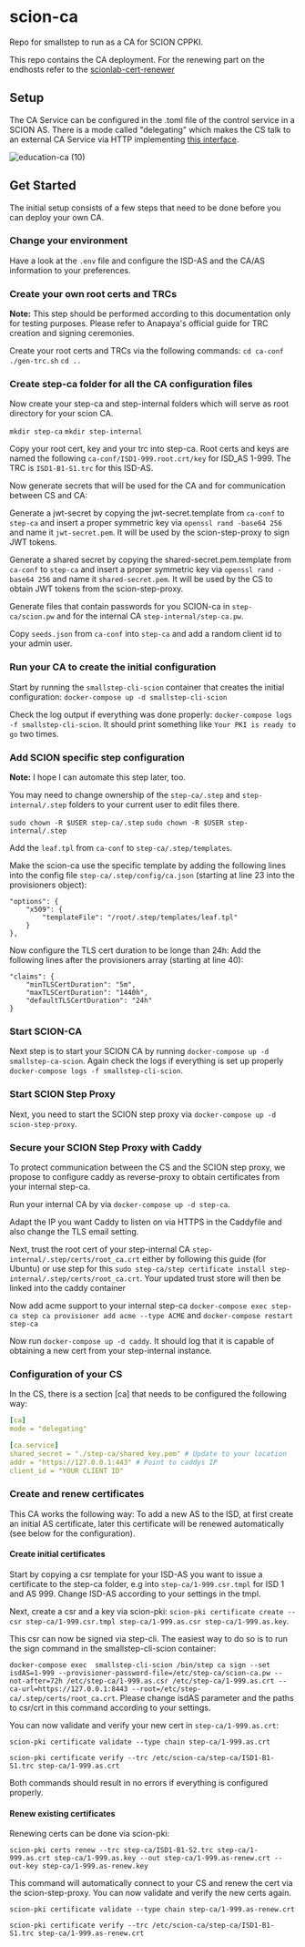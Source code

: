 # scion-ca
Repo for smallstep to run as a CA for SCION CPPKI.

This repo contains the CA deployment. For the renewing part on the endhosts refer to the [scionlab-cert-renewer](https://github.com/netsys-lab/scionlab-cert-renewer)

## Setup
The CA Service can be configured in the .toml file of the control service in a SCION AS. There is a mode called "delegating" which makes the CS talk to an external CA Service via HTTP implementing [this interface](https://github.com/scionproto/scion/blob/master/spec/ca.gen.yml).

![education-ca (10)](https://user-images.githubusercontent.com/32448709/226290364-f1903ed4-0904-408a-a543-58f211dac3ab.jpg)


## Get Started
The initial setup consists of a few steps that need to be done before you can deploy your own CA.

### Change your environment
Have a look at the `.env` file and configure the ISD-AS and the CA/AS information to your preferences.

### Create your own root certs and TRCs
**Note:** This step should be performed according to this documentation only for testing purposes. Please refer to Anapaya's official guide for TRC creation and signing ceremonies.

Create your root certs and TRCs via the following commands:
`cd ca-conf`
`./gen-trc.sh`
`cd ..`

### Create step-ca folder for all the CA configuration files
Now create your step-ca and step-internal folders which will serve as root directory for your scion CA.

`mkdir step-ca`
`mkdir step-internal`

Copy your root cert, key and your trc into step-ca. Root certs and keys are named the following `ca-conf/ISD1-999.root.crt/key` for ISD_AS 1-999. The TRC is `ISD1-B1-S1.trc` for this ISD-AS.

Now generate secrets that will be used for the CA and for communication between CS and CA:

Generate a jwt-secret by copying the jwt-secret.template from `ca-conf` to `step-ca` and insert a proper symmetric key via `openssl rand -base64 256` and name it `jwt-secret.pem`. It will be used by the scion-step-proxy to sign JWT tokens.

Generate a shared secret by copying the shared-secret.pem.template from `ca-conf` to `step-ca` and insert a proper symmetric key via `openssl rand -base64 256` and name it `shared-secret.pem`. It will be used by the CS to obtain JWT tokens from the scion-step-proxy.

Generate files that contain passwords for you SCION-ca in `step-ca/scion.pw` and for the internal CA `step-internal/step-ca.pw`.

Copy `seeds.json` from `ca-conf` into `step-ca` and add a random client id to your admin user.

### Run your CA to create the initial configuration

Start by running the `smallstep-cli-scion` container that creates the initial configuration: `docker-compose up -d smallstep-cli-scion`

Check the log output if everything was done properly: `docker-compose logs -f smallstep-cli-scion`. It should print something like `Your PKI is ready to go` two times.

### Add SCION specific step configuration
**Note:** I hope I can automate this step later, too.

You may need to change ownership of the `step-ca/.step` and `step-internal/.step` folders to your current user to edit files there.

`sudo chown -R $USER step-ca/.step`
`sudo chown -R $USER step-internal/.step`

Add the `leaf.tpl` from `ca-conf` to `step-ca/.step/templates`.

Make the scion-ca use the specific template by adding the following lines into the config file `step-ca/.step/config/ca.json` (starting at line 23 into the provisioners object):

```
"options": {
    "x509": {
        "templateFile": "/root/.step/templates/leaf.tpl"
    }
},
```

Now configure the TLS cert duration to be longe than 24h: Add the following lines after the provisioners array (starting at line 40):

```
"claims": {
    "minTLSCertDuration": "5m",
    "maxTLSCertDuration": "1440h",
    "defaultTLSCertDuration": "24h"
}
```

### Start SCION-CA 
Next step is to start your SCION CA by running `docker-compose up -d smallstep-ca-scion`. Again check the logs if everything is set up properly `docker-compose logs -f smallstep-cli-scion`.

### Start SCION Step Proxy
Next, you need to start the SCION step proxy via `docker-compose up -d scion-step-proxy`.

### Secure your SCION Step Proxy with Caddy
To protect communication between the CS and the SCION step proxy, we propose to configure caddy as reverse-proxy to obtain certificates from your internal step-ca.

Run your internal CA by via `docker-compose up -d step-ca`.

Adapt the IP you want Caddy to listen on via HTTPS in the Caddyfile and also change the TLS email setting.

Next, trust the root cert of your step-internal CA `step-internal/.step/certs/root_ca.crt` either by following this guide (for Ubuntu) or use step for this `sudo step-ca/step certificate install step-internal/.step/certs/root_ca.crt`. Your updated trust store will then be linked into the caddy container

Now add acme support to your internal step-ca `docker-compose exec step-ca step ca provisioner add acme --type ACME` and `docker-compose restart step-ca`

Now run `docker-compose up -d caddy`. It should log that it is capable of obtaining a new cert from your step-internal instance.

### Configuration of your CS
In the CS, there is a section [ca] that needs to be configured the following way:

```yaml
[ca]
mode = "delegating"

[ca.service]
shared_secret = "./step-ca/shared_key.pem" # Update to your location
addr = "https://127.0.0.1:443" # Point to caddys IP
client_id = "YOUR CLIENT ID"
```

### Create and renew certificates
This CA works the following way: To add a new AS to the ISD, at first create an initial AS certificate, later this certificate will be renewed automatically (see below for the configuration).

#### Create initial certificates
Start by copying a csr template for your ISD-AS you want to issue a certificate to the step-ca folder, e.g into `step-ca/1-999.csr.tmpl` for ISD 1 and AS 999. Change ISD-AS according to your settings in the tmpl.

Next, create a csr and a key via scion-pki: `scion-pki certificate create --csr step-ca/1-999.csr.tmpl step-ca/1-999.as.csr step-ca/1-999.as.key`.

This csr can now be signed via step-cli. The easiest way to do so is to run the sign command in the smallstep-cli-scion container: 

`docker-compose exec  smallstep-cli-scion /bin/step ca sign --set isdAS=1-999 --provisioner-password-file=/etc/step-ca/scion-ca.pw --not-after=72h /etc/step-ca/1-999.as.csr /etc/step-ca/1-999.as.crt --ca-url=https://127.0.0.1:8443 --root=/etc/step-ca/.step/certs/root_ca.crt`. Please change isdAS parameter and the paths to csr/crt in this command according to your settings. 

You can now validate and verify your new cert in `step-ca/1-999.as.crt`:

`scion-pki certificate validate --type chain step-ca/1-999.as.crt`

`scion-pki certificate verify --trc /etc/scion-ca/step-ca/ISD1-B1-S1.trc step-ca/1-999.as.crt`

Both commands should result in no errors if everything is configured properly.

#### Renew existing certificates
Renewing certs can be done via scion-pki:

`scion-pki certs renew --trc step-ca/ISD1-B1-S2.trc step-ca/1-999.as.crt step-ca/1-999.as.key --out step-ca/1-999.as-renew.crt --out-key step-ca/1-999.as-renew.key`

This command will automatically connect to your CS and renew the cert via the scion-step-proxy. You can now validate and verify the new certs again.


`scion-pki certificate validate --type chain step-ca/1-999.as-renew.crt`

`scion-pki certificate verify --trc /etc/scion-ca/step-ca/ISD1-B1-S1.trc step-ca/1-999.as-renew.crt`
